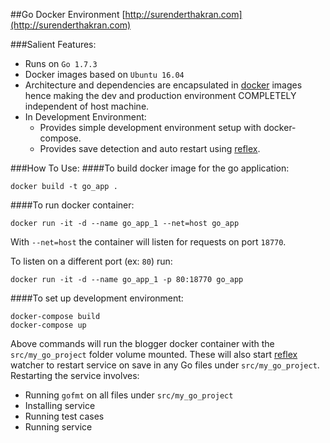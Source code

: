 ##Go Docker Environment
[http://surenderthakran.com](http://surenderthakran.com)

###Salient Features:
- Runs on `Go 1.7.3`
- Docker images based on `Ubuntu 16.04`
- Architecture and dependencies are encapsulated in [docker](https://www.docker.com/) images hence making the dev and production environment COMPLETELY independent of host machine.
- In Development Environment:
    - Provides simple development environment setup with docker-compose.
    - Provides save detection and auto restart using [reflex](https://github.com/cespare/reflex).

###How To Use:
####To build docker image for the go application:
```
docker build -t go_app .
```

####To run docker container:
```
docker run -it -d --name go_app_1 --net=host go_app
```
With `--net=host` the container will listen for requests on port `18770`.

To listen on a different port (ex: `80`) run:
```
docker run -it -d --name go_app_1 -p 80:18770 go_app
```

####To set up development environment:
```
docker-compose build
docker-compose up
```
Above commands will run the blogger docker container with the `src/my_go_project` folder volume mounted.
These will also start [reflex](https://github.com/cespare/reflex) watcher to restart service on save in any Go files under `src/my_go_project`.
Restarting the service involves:
- Running `gofmt` on all files under `src/my_go_project`
- Installing service
- Running test cases
- Running service
